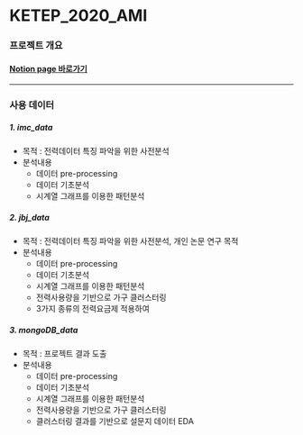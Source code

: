 # KETEP_2020_AMI

### 프로젝트 개요

#### [Notion page 바로가기](https://www.notion.so/2020-2021-b6bd87e07c0d437bb5e70af06147fe22)

---
### 사용 데이터 

##### 1. imc_data
  - 목적 : 전력데이터 특징 파악을 위한 사전분석
  - 분석내용
    - 데이터 pre-processing
    - 데이터 기초분석
    - 시계열 그래프를 이용한 패턴분석
##### 2. jbj_data
  - 목적 : 전력데이터 특징 파악을 위한 사전분석, 개인 논문 연구 목적
  - 분석내용
    - 데이터 pre-processing
    - 데이터 기초분석
    - 시계열 그래프를 이용한 패턴분석
    - 전력사용량을 기반으로 가구 클러스터링
    - 3가지 종류의 전력요금제 적용하여 

##### 3. mongoDB_data
  - 목적 : 프로젝트 결과 도출
  - 분석내용
    - 데이터 pre-processing
    - 데이터 기초분석
    - 시계열 그래프를 이용한 패턴분석
    - 전력사용량을 기반으로 가구 클러스터링
    - 클러스터링 결과를 기반으로 설문지 데이터 EDA
